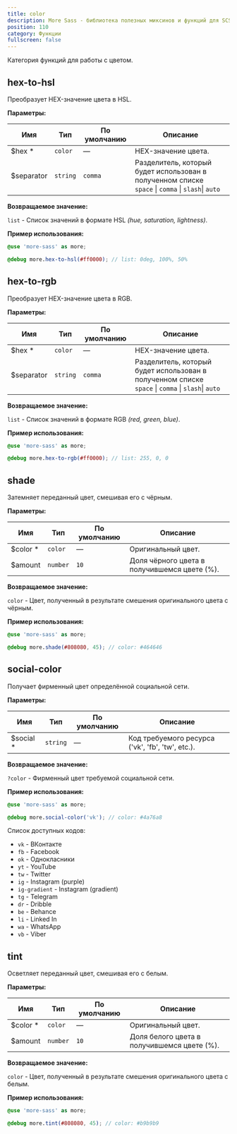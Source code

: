```yaml
---
title: color
description: More Sass - библиотека полезных миксинов и функций для SCSS.
position: 110
category: Функции
fullscreen: false
---
```


Категория функций для работы с цветом.

## hex-to-hsl

Преобразует HEX-значение цвета в HSL.

**Параметры:**

| Имя                                      | Тип      | По умолчанию | Описание                                                                                |
|------------------------------------------|----------|--------------|-----------------------------------------------------------------------------------------|
| $hex <span class="text-red-600">*</span> | `color`  | —            | HEX-значение цвета.                                                                     |
| $separator                               | `string` | `comma`      | Разделитель, который будет использован в полученном списке <br />`space` \| `comma` \| `slash`\| `auto` |

**Возвращаемое значение:**

`list` - Список значений в формате HSL *(hue, saturation, lightness)*.

**Пример использования:**

```scss
@use 'more-sass' as more;

@debug more.hex-to-hsl(#ff0000); // list: 0deg, 100%, 50%
```

## hex-to-rgb

Преобразует HEX-значение цвета в RGB.

**Параметры:**

| Имя                                      | Тип      | По умолчанию | Описание                                                                                |
|------------------------------------------|----------|--------------|-----------------------------------------------------------------------------------------|
| $hex <span class="text-red-600">*</span> | `color`  | —            | HEX-значение цвета.                                                                     |
| $separator                               | `string` | `comma`      | Разделитель, который будет использован в полученном списке <br />`space` \| `comma` \| `slash`\| `auto` |

**Возвращаемое значение:**

`list` - Список значений в формате RGB *(red, green, blue)*.

**Пример использования:**

```scss
@use 'more-sass' as more;

@debug more.hex-to-rgb(#ff0000); // list: 255, 0, 0
```

## shade

Затемняет переданный цвет, смешивая его с чёрным.

**Параметры:**

| Имя                                        | Тип      | По умолчанию | Описание                                     |
|--------------------------------------------|----------|--------------|----------------------------------------------|
| $color <span class="text-red-600">*</span> | `color`  | —            | Оригинальный цвет.                           |
| $amount                                    | `number` | `10`         | Доля чёрного цвета в получившемся цвете (%). |

**Возвращаемое значение:**

`color` - Цвет, полученный в результате смешения оригинального цвета с чёрным.

**Пример использования:**

```scss
@use 'more-sass' as more;

@debug more.shade(#808080, 45); // color: #464646
```

## social-color

Получает фирменный цвет определённой социальной сети.

**Параметры:**

| Имя                                        | Тип      | По умолчанию | Описание                                         |
|--------------------------------------------|----------|--------------|--------------------------------------------------|
| $social <span class="text-red-600">*</span> | `string` | —           | Код требуемого ресурса ('vk', 'fb', 'tw', etc.). |

**Возвращаемое значение:**

`?color` - Фирменный цвет требуемой социальной сети.

**Пример использования:**

```scss
@use 'more-sass' as more;

@debug more.social-color('vk'); // color: #4a76a8
```

<alert type="info">

  Список доступных кодов:

  * `vk` - ВКонтакте
  * `fb` - Facebook
  * `ok` - Однокласники
  * `yt` - YouTube
  * `tw` - Twitter
  * `ig` - Instagram (purple)
  * `ig-gradient` - Instagram (gradient)
  * `tg` - Telegram
  * `dr` - Dribble
  * `be` - Behance
  * `li` - Linked In
  * `wa` - WhatsApp
  * `vb` - Viber

</alert>

## tint

Осветляет переданный цвет, смешивая его с белым.

**Параметры:**

| Имя                                        | Тип      | По умолчанию | Описание                                    |
|--------------------------------------------|----------|--------------|---------------------------------------------|
| $color <span class="text-red-600">*</span> | `color`  | —            | Оригинальный цвет.                          |
| $amount                                    | `number` | `10`         | Доля белого цвета в получившемся цвете (%). |

**Возвращаемое значение:**

`color` - Цвет, полученный в результате смешения оригинального цвета с белым.

**Пример использования:**

```scss
@use 'more-sass' as more;

@debug more.tint(#808080, 45); // color: #b9b9b9
```

